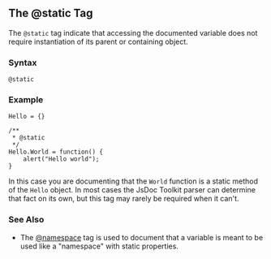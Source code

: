 ## The @static Tag ##

The `@static` tag indicate that accessing the documented variable does not require instantiation of its parent or containing object.

### Syntax ###

```
@static
```

### Example ###

```
Hello = {}

/**
 * @static
 */
Hello.World = function() {
    alert("Hello world");
}
```

In this case you are documenting that the `World` function is a static method of the `Hello` object. In most cases the JsDoc Toolkit parser can determine that fact on its own, but this tag may rarely be required when it can't.

### See Also ###
  * The [@namespace](TagNamespace.md) tag is used to document that a variable is meant to be used like a "namespace" with static properties.
